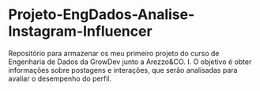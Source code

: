 # Projeto-EngDados-Analise-Instagram-Influencer
Repositório para armazenar os meu primeiro projeto do curso de Engenharia de Dados da GrowDev junto a Arezzo&amp;CO. I. O objetivo é obter informações sobre postagens e interações, que serão analisadas para avaliar o desempenho do perfil.
